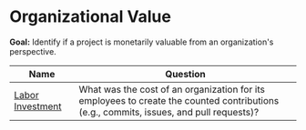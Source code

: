 # Organizational Value

**Goal:** Identify if a project is monetarily valuable from an organization's perspective.

Name | Question
--- | ---
[Labor Investment](labor-investment.md) | What was the cost of an organization for its employees to create the counted contributions (e.g., commits, issues, and pull requests)?
